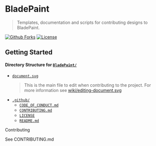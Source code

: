 BladePaint
================================================================================
>  Templates, documentation and scripts for contributing designs to BladePaint. 

[![Github Forks][forks-image]][forks-url]
[![License][license-image]][license-url]

Getting Started
--------------------------------------------------------------------------------


#### Directory Structure for [`BladePaint/`](https://github.com/BladePaint/BladePaint/)
* [`document.svg`](https://github.com/BladePaint/BladePaint/blob/master/document.svg)
  > This is the main file to edit when contributing to the project. For more information see [wiki/editing-document.svg](https://github.com/BladePaint/BladePaint/wiki/editing-document.svg)
* [`.github/`](https://github.com/BladePaint/BladePaint/.github/)
  * [`CODE_OF_CONDUCT.md`](https://github.com/BladePaint/BladePaint/blob/master/.github/CODE_OF_CONDUCT.md)
  * [`CONTRIBUTING.md`](https://github.com/BladePaint/BladePaint/blob/master/.github/CONTRIBUTING.md)
  * [`LICENSE`](https://github.com/BladePaint/BladePaint/blob/master/.github/LICENSE)
  * [`README.md`](https://github.com/BladePaint/BladePaint/blob/master/.github/README.md)


Contributing

See CONTRIBUTING.md


<!-- Markdown link & img dfn's -->
[license-image]:https://img.shields.io/github/license/BladePaint/BladePaint.svg?style=for-the-badge
[license-url]:https://github.com/BladePaint/BladePaint/blob/master/.github/LICENSE

[forks-image]:https://img.shields.io/github/forks/BladePaint/BladePaint.svg?style=for-the-badge&label=Fork
[forks-url]:https://bladepaint.github.com/BladePaint/BladePaint/

[wiki]: https://github.com/rownbc/constitution/wiki
[contributing]: https://github.com/BladePaint/BladePaint/.github/CONTRIBUTING.md
[wiki]: https://github.com/rownbc/constitution/wiki
